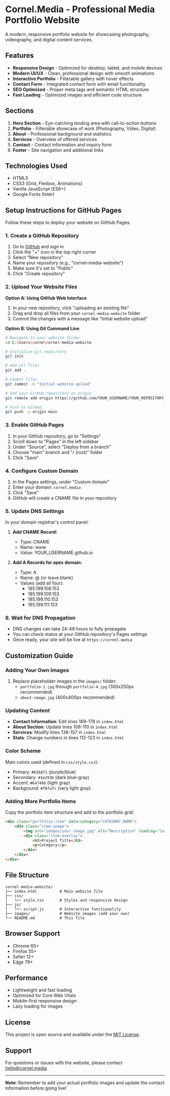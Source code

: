 # Cornel.Media - Professional Media Portfolio Website

A modern, responsive portfolio website for showcasing photography, videography, and digital content services.

## Features

- **Responsive Design** - Optimized for desktop, tablet, and mobile devices
- **Modern UI/UX** - Clean, professional design with smooth animations
- **Interactive Portfolio** - Filterable gallery with hover effects
- **Contact Form** - Integrated contact form with email functionality
- **SEO Optimized** - Proper meta tags and semantic HTML structure
- **Fast Loading** - Optimized images and efficient code structure

## Sections

1. **Hero Section** - Eye-catching landing area with call-to-action buttons
2. **Portfolio** - Filterable showcase of work (Photography, Video, Digital)
3. **About** - Professional background and statistics
4. **Services** - Overview of offered services
5. **Contact** - Contact information and inquiry form
6. **Footer** - Site navigation and additional links

## Technologies Used

- HTML5
- CSS3 (Grid, Flexbox, Animations)
- Vanilla JavaScript (ES6+)
- Google Fonts (Inter)

## Setup Instructions for GitHub Pages

Follow these steps to deploy your website on GitHub Pages:

### 1. Create a GitHub Repository

1. Go to [GitHub](https://github.com) and sign in
2. Click the "+" icon in the top right corner
3. Select "New repository"
4. Name your repository (e.g., "cornel-media-website")
5. Make sure it's set to "Public"
6. Click "Create repository"

### 2. Upload Your Website Files

**Option A: Using GitHub Web Interface**
1. In your new repository, click "uploading an existing file"
2. Drag and drop all files from your `cornel-media-website` folder
3. Commit the changes with a message like "Initial website upload"

**Option B: Using Git Command Line**
```bash
# Navigate to your website folder
cd C:\Users\corne\cornel-media-website

# Initialize git repository
git init

# Add all files
git add .

# Commit files
git commit -m "Initial website upload"

# Add your GitHub repository as origin
git remote add origin https://github.com/YOUR_USERNAME/YOUR_REPOSITORY_NAME.git

# Push to GitHub
git push -u origin main
```

### 3. Enable GitHub Pages

1. In your GitHub repository, go to "Settings"
2. Scroll down to "Pages" in the left sidebar
3. Under "Source", select "Deploy from a branch"
4. Choose "main" branch and "/ (root)" folder
5. Click "Save"

### 4. Configure Custom Domain

1. In the Pages settings, under "Custom domain"
2. Enter your domain: `cornel.media`
3. Click "Save"
4. GitHub will create a CNAME file in your repository

### 5. Update DNS Settings

In your domain registrar's control panel:

1. **Add CNAME Record:**
   - Type: CNAME
   - Name: www
   - Value: YOUR_USERNAME.github.io

2. **Add A Records for apex domain:**
   - Type: A
   - Name: @ (or leave blank)
   - Values (add all four):
     - 185.199.108.153
     - 185.199.109.153
     - 185.199.110.153
     - 185.199.111.153

### 6. Wait for DNS Propagation

- DNS changes can take 24-48 hours to fully propagate
- You can check status at your GitHub repository's Pages settings
- Once ready, your site will be live at `https://cornel.media`

## Customization Guide

### Adding Your Own Images

1. Replace placeholder images in the `images/` folder:
   - `portfolio-1.jpg` through `portfolio-4.jpg` (300x250px recommended)
   - `about-image.jpg` (400x400px recommended)

### Updating Content

- **Contact Information**: Edit lines 169-178 in `index.html`
- **About Section**: Update lines 108-110 in `index.html`
- **Services**: Modify lines 138-157 in `index.html`
- **Stats**: Change numbers in lines 112-123 in `index.html`

### Color Scheme

Main colors used (defined in `css/style.css`):
- Primary: `#6366f1` (purple/blue)
- Secondary: `#1e293b` (dark blue-gray)
- Accent: `#64748b` (light gray)
- Background: `#f8fafc` (very light gray)

### Adding More Portfolio Items

Copy the portfolio item structure and add to the portfolio grid:

```html
<div class="portfolio-item" data-category="CATEGORY_NAME">
    <div class="item-image">
        <img src="images/your-image.jpg" alt="Description" loading="lazy">
        <div class="item-overlay">
            <h3>Project Title</h3>
            <p>Category</p>
        </div>
    </div>
</div>
```

## File Structure

```
cornel-media-website/
├── index.html          # Main website file
├── css/
│   └── style.css       # Styles and responsive design
├── js/
│   └── script.js       # Interactive functionality
├── images/             # Website images (add your own)
└── README.md           # This file
```

## Browser Support

- Chrome 60+
- Firefox 55+
- Safari 12+
- Edge 79+

## Performance

- Lightweight and fast loading
- Optimized for Core Web Vitals
- Mobile-first responsive design
- Lazy loading for images

## License

This project is open source and available under the [MIT License](https://opensource.org/licenses/MIT).

## Support

For questions or issues with the website, please contact hello@cornel.media

---

**Note**: Remember to add your actual portfolio images and update the contact information before going live!